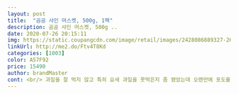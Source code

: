 ```yaml
---
layout: post 
title:  "곰곰 샤인 머스켓, 500g, 1팩" 
description: 곰곰 샤인 머스켓, 500g ..
date: 2020-07-26 20:15:11 
img: https://static.coupangcdn.com/image/retail/images/2428086889327-26a72def-0c1c-493a-a961-8e0655723f5d.jpg 
linkUrl: http://me2.do/Ftv4T8Kd 
categories: [1003] 
color: A57F92 
price: 15490 
author: brandMaster 
cont: <br/> 과일을 잘 먹지 않고 특히 요새 과일을 못먹은지 좀 됐었는데 오랜만에 포도를 먹었더니 평소에 먹던 포도와는 다른맛이고 더 맛있네요 ㅎㅎ<br/>너무 싱싱하고 알이 하나도 손상되어 있지 않아서 만족했습니다!<br/>달달하고 아삭하니 맛있습니다!<br/>더운 여름에 차갑게 해서 먹으면 더위를 날릴 만큼 맛나요!!<br/>엄청 달지도 않고, 당도가 적당히 있어서 맛있게 먹었습니다.<br/><br/>일단 정말 신선하고 샤인머스켓 알도 큼직큼직해서 보기에도 맛있어 보이고 탱글탱글하네요 ㅎㅎ 그리고 속도 꽉차있어서 너무 맛있게 먹었습니다 ㅎㅎ<br/>직접 보고 구매하는게 아니라서 싱힝함에 있어 걱정이 많잖아요?<br/>진짜 달고 맛있어요! 탱글탱글해서 톡 따는 느낌도 좋고 입안에서 씹히는 감도 너무 좋아요.<br/> 알맹이는 엄지손가락보다 좀 더 큽니다.<br/> 색깔은 완전 예쁜 연두색이라 그림으로 그려놓은 청포도 같은데, 맛보면 신맛은 거의 안느껴지고 진짜 달달해요<br/>평소에 과일을 잘 먹지 않았었고, 포도가 초록색이면 그냥 청포도로만 알고있었는데 포도에도 샤인머스켓이라는 품종이 있다는걸 알았어요!! 그리고 처음 먹어 보았는데 너무 맛있어요!!<br/> 
---
```

 